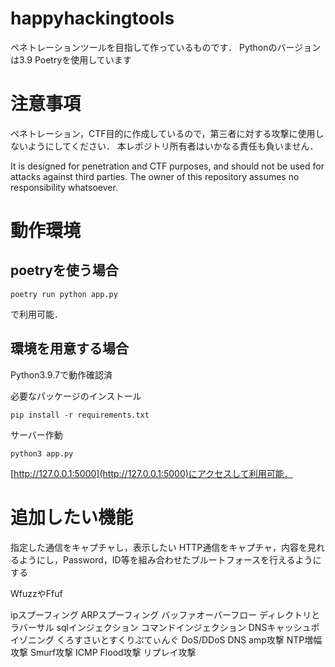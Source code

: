 # happyhackingtools

ペネトレーションツールを目指して作っているものです．
Pythonのバージョンは3.9
Poetryを使用しています

# 注意事項

ペネトレーション，CTF目的に作成しているので，第三者に対する攻撃に使用しないようにしてください．
本レポジトリ所有者はいかなる責任も負いません．

It is designed for penetration and CTF purposes, and should not be used for attacks against third parties.
The owner of this repository assumes no responsibility whatsoever.

# 動作環境

## poetryを使う場合

```
poetry run python app.py
```

で利用可能．

## 環境を用意する場合

Python3.9.7で動作確認済

必要なパッケージのインストール

```
pip install -r requirements.txt
```

サーバー作動

```
python3 app.py
```

[http://127.0.0.1:5000](http://127.0.0.1:5000)にアクセスして利用可能．

# 追加したい機能

指定した通信をキャプチャし，表示したい
HTTP通信をキャプチャ，内容を見れるようにし，Password，ID等を組み合わせたブルートフォースを行えるようにする

WfuzzやFfuf

ipスプーフィング
ARPスプーフィング
バッファオーバーフロー
ディレクトリとラバーサル
sqlインジェクション
コマンドインジェクション
DNSキャッシュポイゾニング
くろすさいとすくりぷてぃんぐ
DoS/DDoS
DNS amp攻撃
NTP増幅攻撃
Smurf攻撃
ICMP Flood攻撃
リプレイ攻撃
